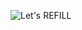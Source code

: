 ![Let's REFILL](https://user-images.githubusercontent.com/107560284/227040688-0dee9698-6f01-47d6-a84f-4a51ce91e1be.jpg)
